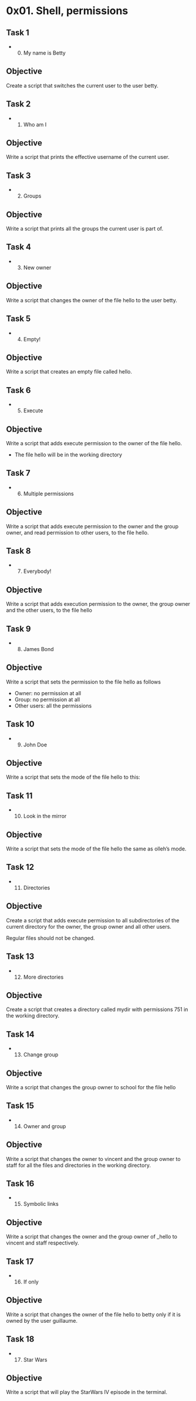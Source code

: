 # 0x01. Shell, permissions

## Task 1

* 0. My name is Betty

## Objective

Create a script that switches the current user to the user betty.

## Task 2

* 1. Who am I

## Objective

Write a script that prints the effective username of the current user.

## Task 3

* 2. Groups

## Objective

Write a script that prints all the groups the current user is part of.

## Task 4

* 3. New owner

## Objective

Write a script that changes the owner of the file hello to the user betty.

## Task 5

* 4. Empty!

## Objective

Write a script that creates an empty file called hello.

## Task 6

* 5. Execute

## Objective 

Write a script that adds execute permission to the owner of the file hello.

* The file hello will be in the working directory

## Task 7

* 6. Multiple permissions

## Objective

Write a script that adds execute permission to the owner and the group owner, and read permission to other users, to the file hello.

## Task 8

* 7. Everybody!

## Objective

Write a script that adds execution permission to the owner, the group owner and the other users, to the file hello

## Task 9

* 8. James Bond

## Objective

Write a script that sets the permission to the file hello as follows

* Owner: no permission at all
* Group: no permission at all
* Other users: all the permissions

## Task 10

* 9. John Doe

## Objective 

Write a script that sets the mode of the file hello to this:

## Task 11

* 10. Look in the mirror

## Objective

Write a script that sets the mode of the file hello the same as olleh’s mode.

## Task 12

* 11. Directories

## Objective

Create a script that adds execute permission to all subdirectories of the current directory for the owner, the group owner and all other users.

Regular files should not be changed.

## Task 13

* 12. More directories

## Objective

Create a script that creates a directory called mydir with permissions 751 in the working directory.

## Task 14

* 13. Change group

## Objective

Write a script that changes the group owner to school for the file hello

## Task 15

* 14. Owner and group

## Objective

Write a script that changes the owner to vincent and the group owner to staff for all the files and directories in the working directory.

## Task 16 

* 15. Symbolic links

## Objective

Write a script that changes the owner and the group owner of _hello to vincent and staff respectively.

## Task 17

* 16. If only 

## Objective

Write a script that changes the owner of the file hello to betty only if it is owned by the user guillaume.

## Task 18

* 17. Star Wars

## Objective

Write a script that will play the StarWars IV episode in the terminal.
